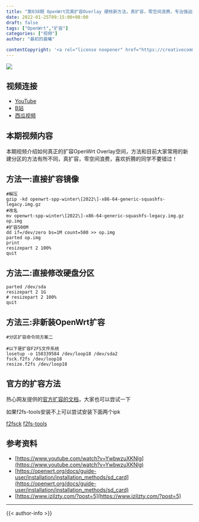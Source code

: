 ```yaml
---
title: "第038期 OpenWrt完美扩容Overlay 硬核新方法，真扩容，零空间浪费，专治强迫症！"
date: 2022-01-25T09:15:00+08:00
draft: false
tags: ["OpenWrt","扩容"]
categories: ["视频"]
author: "最初的晨曦"

contentCopyright: '<a rel="license noopener" href="https://creativecommons.org/licenses/by-nc-sa/4.0/deed.zh" target="_blank">本文章采用 CC BY-NC-SA 4.0 许可协议</a>'
---
```


![](../../images/038/0.jpg)
	
## 视频连接
- [YouTube](https://www.youtube.com/watch?v=Kap02m83W40)
- [B站](https://www.bilibili.com/video/BV1Ja411m7XA/)
- [西瓜视频](https://www.ixigua.com/7057170215422919182)

## 本期视频内容

本期视频介绍如何真正的扩容OpenWrt Overlay空间，方法和目前大家常用的新建分区的方法有所不同，真扩容，零空间浪费，喜欢折腾的同学不要错过！

## 方法一:直接扩容镜像

```
#解压
gzip -kd openwrt-spp-winter\[2022\]-x86-64-generic-squashfs-legacy.img.gz
#改名
mv openwrt-spp-winter\[2022\]-x86-64-generic-squashfs-legacy.img.gz op.img
#扩容500M
dd if=/dev/zero bs=1M count=500 >> op.img
parted op.img
print
resizepart 2 100%
quit
```

## 方法二:直接修改硬盘分区

```
parted /dev/sda
resizepart 2 1G
# resizepart 2 100%
quit
```
## 方法三:非新装OpenWrt扩容

```
#分区扩容命令同方案二

#以下是扩容F2FS文件系统
losetup -o 150339584 /dev/loop18 /dev/sda2
fsck.f2fs /dev/loop18
resize.f2fs /dev/loop18
```

## 官方的扩容方法

热心网友提供的[官方扩容的文档](https://openwrt.org/docs/guide-user/installation/openwrt_x86#resizing_partitions)，大家也可以尝试一下

如果f2fs-tools安装不上可以尝试安装下面两个ipk

[f2fsck](../../images/038/f2fsck_1.14.0-1_x86_64.ipk)
[f2fs-tools](../../images/038/f2fs-tools_1.14.0-1_x86_64.ipk)

## 参考资料

- [https://www.youtube.com/watch?v=YwbwzuXKNlg](https://www.youtube.com/watch?v=YwbwzuXKNlg)
- [https://openwrt.org/docs/guide-user/installation/installation_methods/sd_card](https://openwrt.org/docs/guide-user/installation/installation_methods/sd_card)
- [https://www.izilzty.com/?post=5](https://www.izilzty.com/?post=5)

---

{{< author-info >}}